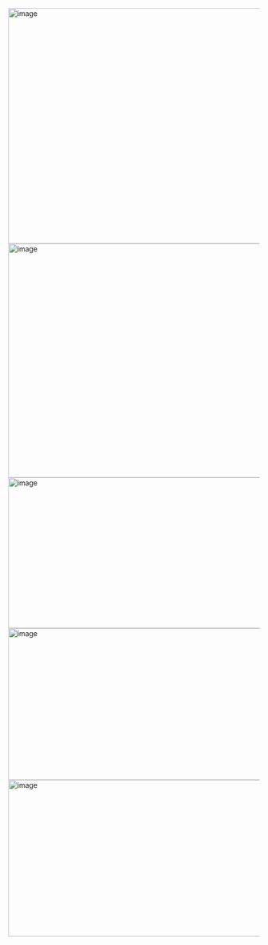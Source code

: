 <img width="769" height="472" alt="image" src="https://github.com/user-attachments/assets/dc0d11c0-a942-4ce7-9551-8071d994ba02" />
<img width="715" height="469" alt="image" src="https://github.com/user-attachments/assets/c4fcc178-fc16-4fcc-87e3-9cd9a4319cdc" />
<img width="663" height="302" alt="image" src="https://github.com/user-attachments/assets/8bfbbdf7-020e-4b49-94bb-3c4438bede0b" />
<img width="619" height="304" alt="image" src="https://github.com/user-attachments/assets/2ba67559-d6c5-42d1-8aec-f26150c76b9e" />
<img width="755" height="314" alt="image" src="https://github.com/user-attachments/assets/f3925d95-ad36-409c-a057-21e5c32caca2" />

